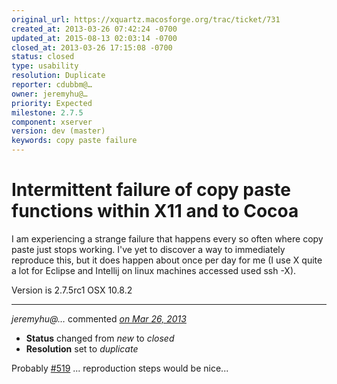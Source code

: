```yaml
---
original_url: https://xquartz.macosforge.org/trac/ticket/731
created_at: 2013-03-26 07:42:24 -0700
updated_at: 2015-08-13 02:03:14 -0700
closed_at: 2013-03-26 17:15:08 -0700
status: closed
type: usability
resolution: Duplicate
reporter: cdubbm@…
owner: jeremyhu@…
priority: Expected
milestone: 2.7.5
component: xserver
version: dev (master)
keywords: copy paste failure
---
```


Intermittent failure of copy paste functions within X11 and to Cocoa
====================================================================


I am experiencing a strange failure that happens every so often where copy paste just stops working. I've yet to discover a way to immediately reproduce this, but it does happen about once per day for me (I use X quite a lot for Eclipse and Intellij on linux machines accessed used ssh -X).

Version is 2.7.5rc1
OSX 10.8.2



---

*jeremyhu@…* commented *[on Mar 26, 2013](https://xquartz.macosforge.org/trac/ticket/731#comment:1 "March 26, 2013 at 5:15 PM PDT")*

-   **Status** changed from *new* to *closed*
-   **Resolution** set to *duplicate*

Probably [\#⁠519](https://xquartz.macosforge.org/trac/ticket/519) ... reproduction steps would be nice...




